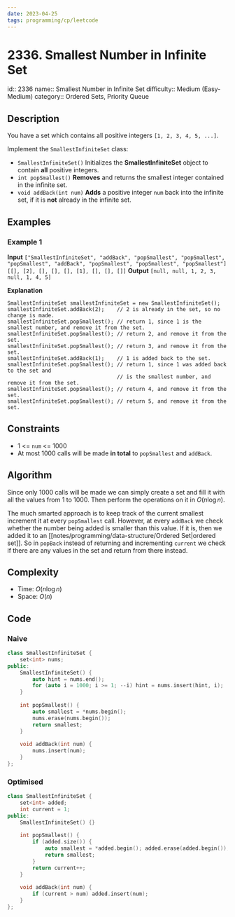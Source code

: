 ```yaml
---
date: 2023-04-25
tags: programming/cp/leetcode
---
```


# 2336. Smallest Number in Infinite Set 

id:: 2336
name:: Smallest Number in Infinite Set
difficulty:: Medium (Easy-Medium)
category:: Ordered Sets, Priority Queue

## Description
You have a set which contains all positive integers `[1, 2, 3, 4, 5, ...]`.

Implement the `SmallestInfiniteSet` class:
-   `SmallestInfiniteSet()` Initializes the **SmallestInfiniteSet** object to contain **all** positive integers.
-   `int popSmallest()` **Removes** and returns the smallest integer contained in the infinite set.
-   `void addBack(int num)` **Adds** a positive integer `num` back into the infinite set, if it is **not** already in the infinite set.

## Examples
### Example 1
**Input**
`["SmallestInfiniteSet", "addBack", "popSmallest", "popSmallest", "popSmallest", "addBack", "popSmallest", "popSmallest", "popSmallest"]`
`[[], [2], [], [], [], [1], [], [], []]`
**Output**
`[null, null, 1, 2, 3, null, 1, 4, 5]`

**Explanation**
```
SmallestInfiniteSet smallestInfiniteSet = new SmallestInfiniteSet();
smallestInfiniteSet.addBack(2);    // 2 is already in the set, so no change is made.
smallestInfiniteSet.popSmallest(); // return 1, since 1 is the smallest number, and remove it from the set.
smallestInfiniteSet.popSmallest(); // return 2, and remove it from the set.
smallestInfiniteSet.popSmallest(); // return 3, and remove it from the set.
smallestInfiniteSet.addBack(1);    // 1 is added back to the set.
smallestInfiniteSet.popSmallest(); // return 1, since 1 was added back to the set and
                                   // is the smallest number, and remove it from the set.
smallestInfiniteSet.popSmallest(); // return 4, and remove it from the set.
smallestInfiniteSet.popSmallest(); // return 5, and remove it from the set.
```

## Constraints
-   $1$ <= `num` <= $1000$
-   At most 1000 calls will be made **in total** to `popSmallest` and `addBack`.

## Algorithm
Since only 1000 calls will be made we can simply create a set and fill it with all the values from 1 to 1000. Then perform the operations on it in $O(n \log n)$.

The much smarted approach is to keep track of the current smallest increment it at every `popSmallest` call. However, at every `addBack` we check whether the number being added is smaller than this value. If it is, then we added it to an [[notes/programming/data-structure/Ordered Set|ordered set]]. So in `popBack` instead of returning and incrementing `current` we check if there are any values in the set and return from there instead.

## Complexity
- Time: $O(n \log n)$
- Space: $O(n)$

## Code
### Naive
```cpp
class SmallestInfiniteSet {
    set<int> nums;
public:
    SmallestInfiniteSet() {
        auto hint = nums.end();
        for (auto i = 1000; i >= 1; --i) hint = nums.insert(hint, i);
    }
    
    int popSmallest() {
        auto smallest = *nums.begin();
        nums.erase(nums.begin());
        return smallest;
    }
    
    void addBack(int num) {
        nums.insert(num);
    }
};
```

### Optimised
```cpp
class SmallestInfiniteSet {
    set<int> added;
    int current = 1;
public:
    SmallestInfiniteSet() {}
    
    int popSmallest() {
        if (added.size()) {
            auto smallest = *added.begin(); added.erase(added.begin());
            return smallest;
        }
        return current++;
    }
    
    void addBack(int num) {
        if (current > num) added.insert(num);
    }
};
```